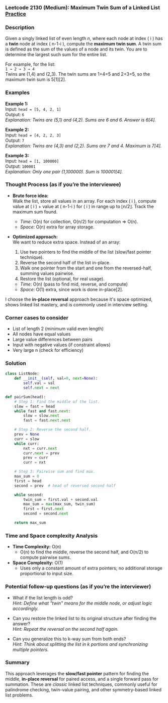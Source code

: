 ### Leetcode 2130 (Medium): Maximum Twin Sum of a Linked List [Practice](https://leetcode.com/problems/maximum-twin-sum-of-a-linked-list)

### Description  
Given a singly linked list of even length *n*, where each node at index \( i \) has a **twin** node at index \( n-1-i \), compute the **maximum twin sum**. A twin sum is defined as the sum of the values of a node and its twin. You are to determine the largest such sum for the entire list.

For example, for the list:  
`1 → 2 → 3 → 4`  
Twins are (1,4) and (2,3). The twin sums are 1+4=5 and 2+3=5, so the maximum twin sum is 5[1][2].

### Examples  

**Example 1:**  
Input: `head = [5, 4, 2, 1]`  
Output: `6`  
*Explanation: Twins are (5,1) and (4,2). Sums are 6 and 6. Answer is 6[4].*

**Example 2:**  
Input: `head = [4, 2, 2, 3]`  
Output: `7`  
*Explanation: Twins are (4,3) and (2,2). Sums are 7 and 4. Maximum is 7[4].*

**Example 3:**  
Input: `head = [1, 100000]`  
Output: `100001`  
*Explanation: Only one pair (1,100000). Sum is 100001[4].*

### Thought Process (as if you’re the interviewee)  
- **Brute force idea:**  
  Walk the list, store all values in an array. For each index \( i \), compute value at \( i \) + value at \( n-1-i \) for \( i \) in range up to ⌊n/2⌋. Track the maximum sum found.
  - *Time*: O(n) for collection, O(n/2) for computation ⇒ O(n).
  - *Space*: O(n) extra for array storage.

- **Optimized approach:**  
  We want to reduce extra space. Instead of an array:
    1. Use two pointers to find the middle of the list (slow/fast pointer technique).
    2. Reverse the second half of the list in-place.
    3. Walk one pointer from the start and one from the reversed-half, summing values pairwise.
    4. Restore the list (optional, for real usage).
  - *Time*: O(n) (pass to find mid, reverse, and compute)
  - *Space*: O(1) extra, since work is done in-place[2].

I choose the **in-place reversal** approach because it's space optimized, shows linked list mastery, and is commonly used in interview setting.

### Corner cases to consider  
- List of length 2 (minimum valid even length)
- All nodes have equal values
- Large value differences between pairs
- Input with negative values (if constraint allows)
- Very large n (check for efficiency)

### Solution

```python
class ListNode:
    def __init__(self, val=0, next=None):
        self.val = val
        self.next = next

def pairSum(head):
    # Step 1: Find the middle of the list.
    slow = fast = head
    while fast and fast.next:
        slow = slow.next
        fast = fast.next.next

    # Step 2: Reverse the second half.
    prev = None
    curr = slow
    while curr:
        nxt = curr.next
        curr.next = prev
        prev = curr
        curr = nxt

    # Step 3: Pairwise sum and find max.
    max_sum = 0
    first = head
    second = prev  # head of reversed second half

    while second:
        twin_sum = first.val + second.val
        max_sum = max(max_sum, twin_sum)
        first = first.next
        second = second.next

    return max_sum
```

### Time and Space complexity Analysis  

- **Time Complexity:** O(n)  
  - O(n) to find the middle, reverse the second half, and O(n/2) to compute pairwise sums.
- **Space Complexity:** O(1)  
  - Uses only a constant amount of extra pointers; no additional storage proportional to input size.

### Potential follow-up questions (as if you’re the interviewer)  

- What if the list length is odd?  
  *Hint: Define what "twin" means for the middle node, or adjust logic accordingly.*

- Can you restore the linked list to its original structure after finding the answer?  
  *Hint: Repeat the reversal on the second half again.*

- Can you generalize this to k-way sum from both ends?  
  *Hint: Think about splitting the list in k portions and synchronizing multiple pointers.*

### Summary
This approach leverages the **slow/fast pointer** pattern for finding the middle, **in-place reversal** for paired access, and a single forward pass for summation. These are *classic* linked list techniques, commonly useful for palindrome checking, twin-value pairing, and other symmetry-based linked list problems.
